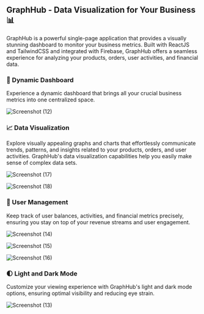 <h2> GraphHub - Data Visualization for Your Business 📊  </h2>
GraphHub is a powerful single-page application that provides a visually stunning dashboard to monitor your business metrics. Built with ReactJS and TailwindCSS and integrated with Firebase, GraphHub offers a seamless experience for analyzing your products, orders, user activities, and financial data.     

<h3>🚀 Dynamic Dashboard </h3>    
Experience a dynamic dashboard that brings all your crucial business metrics into one centralized space.  

![Screenshot (12)](https://github.com/FatemeGhalandari/GraphHub/assets/121693146/4e224c13-0256-4cc4-ad03-1b2299b1b6bd)


<h3>📈 Data Visualization </h3>    
Explore visually appealing graphs and charts that effortlessly communicate trends, patterns, and insights related to your products, orders, and user activities. GraphHub's data visualization capabilities help you easily make sense of complex data sets.

![Screenshot (17)](https://github.com/FatemeGhalandari/GraphHub/assets/121693146/b960c0ef-301f-4460-83cf-69a9c0d9e785)

![Screenshot (18)](https://github.com/FatemeGhalandari/GraphHub/assets/121693146/2b64dd97-aa28-472c-9d68-b53c2cccd265)


<h3>👤 User Management </h3>   
Keep track of user balances, activities, and financial metrics precisely, ensuring you stay on top of your revenue streams and user engagement.

![Screenshot (14)](https://github.com/FatemeGhalandari/GraphHub/assets/121693146/fc5cf6bc-6de8-41ce-82a4-2dedc322b165)

![Screenshot (15)](https://github.com/FatemeGhalandari/GraphHub/assets/121693146/fde005c7-25cd-430c-88c7-89ff44559a45)

![Screenshot (16)](https://github.com/FatemeGhalandari/GraphHub/assets/121693146/37ed15d4-304f-42a4-a0e8-606b0e3beb85)

<h3>🌓 Light and Dark Mode </h3>   
Customize your viewing experience with GraphHub's light and dark mode options, ensuring optimal visibility and reducing eye strain.

![Screenshot (13)](https://github.com/FatemeGhalandari/GraphHub/assets/121693146/2bb38606-3f9c-4837-a6bc-4009c69be3f2)

